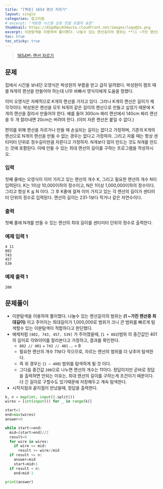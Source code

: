 ```yaml
---
title: "[백준] 1654 랜선 자르기"
layout: single
categories: 알고리즘
# excerpt: "개방형 시스템 상호 연결 모델의 표준"
thumbnail: https://d2gd6pc034wcta.cloudfront.net/images/logo@2x.png
excerpt: 이분탐색을 이용하여 풀이했다. 나눌수 있는 랜선길이의 범위는 **(1 ~가진 랜선중 최대길이)** 이고 주어지는 최대길이가 1,000,000로 범위가 크니 큰 범위를 빠르게 탐색할수 있는 이분탐색이 적합하다고 판단했다.
toc: true
toc_sticky: true
---
```


> [1654번: 랜선 자르기](https://www.acmicpc.net/problem/1654)
>

## 문제

집에서 시간을 보내던 오영식은 박성원의 부름을 받고 급히 달려왔다. 박성원이 캠프 때 쓸 N개의 랜선을 만들어야 하는데 너무 바빠서 영식이에게 도움을 청했다.

이미 오영식은 자체적으로 K개의 랜선을 가지고 있다. 그러나 K개의 랜선은 길이가 제각각이다. 박성원은 랜선을 모두 N개의 같은 길이의 랜선으로 만들고 싶었기 때문에 K개의 랜선을 잘라서 만들어야 한다. 예를 들어 300cm 짜리 랜선에서 140cm 짜리 랜선을 두 개 잘라내면 20cm는 버려야 한다. (이미 자른 랜선은 붙일 수 없다.)

편의를 위해 랜선을 자르거나 만들 때 손실되는 길이는 없다고 가정하며, 기존의 K개의 랜선으로 N개의 랜선을 만들 수 없는 경우는 없다고 가정하자. 그리고 자를 때는 항상 센티미터 단위로 정수길이만큼 자른다고 가정하자. N개보다 많이 만드는 것도 N개를 만드는 것에 포함된다. 이때 만들 수 있는 최대 랜선의 길이를 구하는 프로그램을 작성하시오.

### 입력

첫째 줄에는 오영식이 이미 가지고 있는 랜선의 개수 K, 그리고 필요한 랜선의 개수 N이 입력된다. K는 1이상 10,000이하의 정수이고, N은 1이상 1,000,000이하의 정수이다. 그리고 항상 K ≦ N 이다. 그 후 K줄에 걸쳐 이미 가지고 있는 각 랜선의 길이가 센티미터 단위의 정수로 입력된다. 랜선의 길이는 231-1보다 작거나 같은 자연수이다.

### 출력

첫째 줄에 N개를 만들 수 있는 랜선의 최대 길이를 센티미터 단위의 정수로 출력한다.

### 예제 입력 1

```
4 11
802
743
457
539
```

### 예제 출력 1

```
200
```

## 문제풀이

- 이분탐색을 이용하여 풀이했다. 나눌수 있는 랜선길이의 범위는 **(1 ~가진 랜선중 최대길이)** 이고 주어지는 최대길이가 1,000,000로 범위가 크니 큰 범위를 빠르게 탐색할수 있는 이분탐색이 적합하다고 판단했다.
- 예제처럼 `[802, 743, 457, 539]` 가 주어졌을때, (`1 + 802`)범위 의 중간값인 401의 길이로 각와이어를 잘라본다고 가정하고, 결과를 확인한다.
    - `802 // 401` + `743 // 401` ... = 8
    - 필요한 랜선의 개수 11보다 작으므로, 자르는 랜선의 범위를 더 낮추어 탐색한다.
    - 즉 위 경우는 (`1 ~ 400`) 범위를 탐색하게 될 것 이다.
    - 그다음 중간값 `200`으로 나누면 랜선의 개수는 11이다. 정답이지만 곧바로 정답을 출력하면 안되는 이유는, 최대 랜선의 길이를 구하는게 조건이기 때문이다. 더 긴 길이로 구할수도 있기때문에 저장해두고 계속 탐색한다.
- 시작지점과 끝지점이 만났을때, 정답을 출력한다.

```python
k, n = map(int, input().split())
wires = [int(input()) for _ in range(k)]

start=1
end=max(wires)
answer=0

while start<=end:
  mid=(start+end)//2
  result=0
  for wire in wires:
    if wire >= mid:
      result += wire//mid
  if result >= n:
    answer=mid
    start=mid+1
  if result < n:
    end=mid-1

print(answer)
```